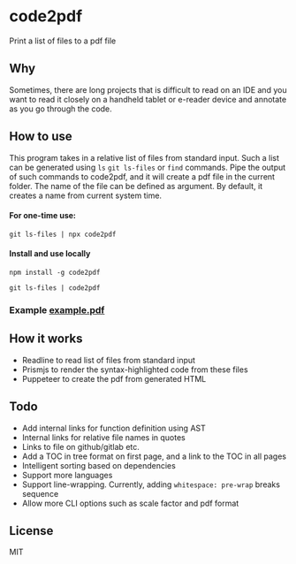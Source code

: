 # code2pdf

Print a list of files to a pdf file

## Why

Sometimes, there are long projects that is difficult to read on an IDE and you want to
read it closely on a handheld tablet or e-reader device and annotate as you go through the
code.

## How to use

This program takes in a relative list of files from standard input. Such a list
can be generated using `ls` `git ls-files` or `find` commands. Pipe the output
of such commands to code2pdf, and it will create a pdf file in the current
folder. The name of the file can be defined as argument. By default, it creates
a name from current system time.

#### For one-time use:

```shell
git ls-files | npx code2pdf
```

#### Install and use locally

```shell
npm install -g code2pdf
```

```shell
git ls-files | code2pdf
```

### Example [example.pdf](./example.pdf)

## How it works

- Readline to read list of files from standard input
- Prismjs to render the syntax-highlighted code from these files
- Puppeteer to create the pdf from generated HTML

## Todo

- Add internal links for function definition using AST
- Internal links for relative file names in quotes
- Links to file on github/gitlab etc.
- Add a TOC in tree format on first page, and a link to the TOC in all pages
- Intelligent sorting based on dependencies
- Support more languages
- Support line-wrapping. Currently, adding `whitespace: pre-wrap` breaks sequence
- Allow more CLI options such as scale factor and pdf format

## License

MIT
